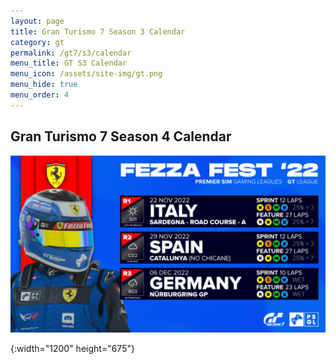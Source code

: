 ```yaml
---
layout: page
title: Gran Turismo 7 Season 3 Calendar
category: gt
permalink: /gt7/s3/calendar
menu_title: GT S3 Calendar
menu_icon: /assets/site-img/gt.png
menu_hide: true
menu_order: 4
---
```


<div class="center">

## Gran Turismo 7 Season 4 Calendar
[![calendar_u]](/assets/site-img/PSGL_Calendar_FF22.png)


[calendar_u]: /assets/site-img/PSGL_Calendar_FF22.png
{:width="1200" height="675"}

</div>
